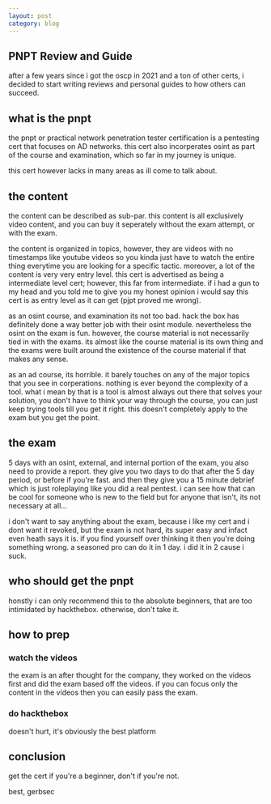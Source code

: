```yaml
---
layout: post
category: blog
---
```


## PNPT Review and Guide

after a few years since i got the oscp in 2021 and a ton of other certs, i decided to start writing reviews and personal guides to how others can
succeed. 

## what is the pnpt

the pnpt or practical network penetration tester certification is a pentesting cert that focuses on AD networks. this cert also incorperates osint as part of the course and examination, which so far in my journey is unique. 

this cert however lacks in many areas as ill come to talk about. 

## the content

the content can be described as sub-par. this content is all exclusively video content, and you can buy it seperately without the exam attempt, or with the exam.

the content is organized in topics, however, they are videos with no timestamps like youtube videos so you kinda just have to watch the entire thing everytime you are looking for a specific tactic. moreover, a lot of the content is very very entry level. this cert is advertised as being a intermediate level cert; however, this far from intermediate. if i had a gun to my head and you told me to give you my honest opinion i would say this cert is as entry level as it can get (pjpt proved me wrong). 

as an osint course, and examination its not too bad. hack the box has definitely done a way better job with their osint module. nevertheless the osint on the exam is fun. however, the course material is not necessarily tied in with the exams. its almost like the course material is its own thing and the exams were built around the existence of the course material if that makes any sense. 

as an ad course, its horrible. it barely touches on any of the major topics that you see in corperations. nothing is ever beyond the complexity of a tool. what i mean by that is a tool is almost always out there that solves your solution, you don't have to think your way through the course, you can just keep trying tools till you get it right. this doesn't completely apply to the exam but you get the point. 

## the exam

5 days with an osint, external, and internal portion of the exam, you also need to provide a report. they give you two days to do that after the 5 day period, or before if you're fast. and then they give you a 15 minute debrief which is just roleplaying like you did a real pentest. i can see how that can be cool for someone who is new to the field but for anyone that isn't, its not necessary at all...

i don't want to say anything about the exam, because i like my cert and i dont want it revoked, but the exam is not hard, its super easy and infact even heath says it is. if you find yourself over thinking it then you're doing something wrong. a seasoned pro can do it in 1 day. i did it in 2 cause i suck. 

## who should get the pnpt

honstly i can only recommend this to the absolute beginners, that are too intimidated by hackthebox. otherwise, don't take it. 

## how to prep

### watch the videos

the exam is an after thought for the company, they worked on the videos first and did the exam based off the videos. if you can focus only the content in the videos then you can easily pass the exam. 

### do hackthebox

doesn't hurt, it's obviously the best platform

## conclusion

get the cert if you're a beginner, don't if you're not. 

best, gerbsec